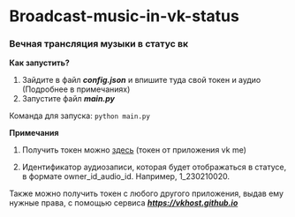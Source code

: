 # Broadcast-music-in-vk-status
### Вечная трансляция музыки в статус вк

**Как запустить?**

1. Зайдите в файл ***config.json*** и впишите туда свой токен и аудио (Подробнее в примечаниях)
2. Запустите файл ***main.py***

Команда для запуска: `python main.py`

**Примечания**

  1) Получить токен можно [здесь](https://oauth.vk.com/authorize?client_id=6146827&scope=1073737727&redirect_uri=https://oauth.vk.com/blank.html&display=page&response_type=token&revoke=1) (токен от приложения vk me)
  
  2) Идентификатор аудиозаписи, которая будет отображаться в статусе, в формате owner_id_audio_id. Например, 1_230210020.
  
  Также можно получить токен с любого другого приложения, выдав ему нужные права, с помощью сервиса ***https://vkhost.github.io***
